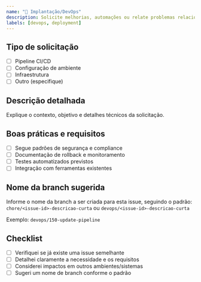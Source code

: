 ```yaml
---
name: "🚀 Implantação/DevOps"
description: Solicite melhorias, automações ou relate problemas relacionados a deploy, CI/CD ou infraestrutura
labels: [devops, deployment]
---
```


## Tipo de solicitação
- [ ] Pipeline CI/CD
- [ ] Configuração de ambiente
- [ ] Infraestrutura
- [ ] Outro (especifique)

## Descrição detalhada
Explique o contexto, objetivo e detalhes técnicos da solicitação.

## Boas práticas e requisitos
- [ ] Segue padrões de segurança e compliance
- [ ] Documentação de rollback e monitoramento
- [ ] Testes automatizados previstos
- [ ] Integração com ferramentas existentes

## Nome da branch sugerida
Informe o nome da branch a ser criada para esta issue, seguindo o padrão:
`chore/<issue-id>-descricao-curta` ou `devops/<issue-id>-descricao-curta`

Exemplo: `devops/150-update-pipeline`

## Checklist
- [ ] Verifiquei se já existe uma issue semelhante
- [ ] Detalhei claramente a necessidade e os requisitos
- [ ] Considerei impactos em outros ambientes/sistemas
- [ ] Sugeri um nome de branch conforme o padrão
